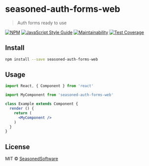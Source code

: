 # seasoned-auth-forms-web

> Auth forms ready to use

[![NPM](https://img.shields.io/npm/v/seasoned-auth-forms-web.svg)](https://www.npmjs.com/package/seasoned-auth-forms-web) [![JavaScript Style Guide](https://img.shields.io/badge/code_style-standard-brightgreen.svg)](https://standardjs.com)
[![Maintainability](https://api.codeclimate.com/v1/badges/323abfecfef229b1ea44/maintainability)](https://codeclimate.com/github/SeasonedSoftware/seasoned-auth-forms-web/maintainability)
[![Test Coverage](https://api.codeclimate.com/v1/badges/323abfecfef229b1ea44/test_coverage)](https://codeclimate.com/github/SeasonedSoftware/seasoned-auth-forms-web/test_coverage)

## Install

```bash
npm install --save seasoned-auth-forms-web
```

## Usage

```jsx
import React, { Component } from 'react'

import MyComponent from 'seasoned-auth-forms-web'

class Example extends Component {
  render () {
    return (
      <MyComponent />
    )
  }
}
```

## License

MIT © [SeasonedSoftware](https://github.com/SeasonedSoftware)

